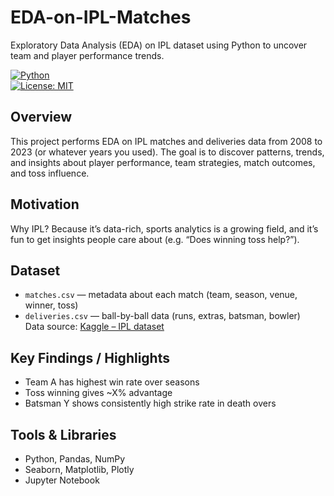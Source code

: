 # EDA-on-IPL-Matches
Exploratory Data Analysis (EDA) on IPL dataset using Python to uncover team and player performance trends.

[![Python](https://img.shields.io/badge/python-3.9-blue.svg)](https://www.python.org/)  
[![License: MIT](https://img.shields.io/badge/License-MIT-yellow.svg)](LICENSE)

## Overview  
This project performs EDA on IPL matches and deliveries data from 2008 to 2023 (or whatever years you used). The goal is to discover patterns, trends, and insights about player performance, team strategies, match outcomes, and toss influence.

## Motivation  
Why IPL? Because it’s data-rich, sports analytics is a growing field, and it’s fun to get insights people care about (e.g. “Does winning toss help?”).

## Dataset  
- `matches.csv` — metadata about each match (team, season, venue, winner, toss)  
- `deliveries.csv` — ball-by-ball data (runs, extras, batsman, bowler)  
Data source: [Kaggle – IPL dataset](https://www.kaggle.com/datasets/patrickb1912/ipl-complete-dataset-20082020?select=matches.csv)  

## Key Findings / Highlights  
- Team A has highest win rate over seasons  
- Toss winning gives ~X% advantage  
- Batsman Y shows consistently high strike rate in death overs  


## Tools & Libraries  
- Python, Pandas, NumPy  
- Seaborn, Matplotlib, Plotly  
- Jupyter Notebook  
 
